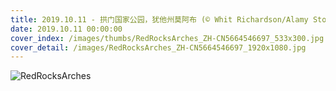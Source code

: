 ```yaml
---
title: 2019.10.11 - 拱门国家公园，犹他州莫阿布 (© Whit Richardson/Alamy Stock Photo)
date: 2019.10.11 00:00:00
cover_index: /images/thumbs/RedRocksArches_ZH-CN5664546697_533x300.jpg
cover_detail: /images/RedRocksArches_ZH-CN5664546697_1920x1080.jpg
---
```


![RedRocksArches](/images/RedRocksArches_ZH-CN5664546697_1920x1080.jpg)
